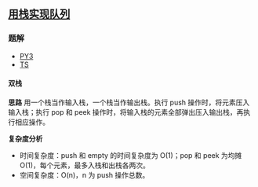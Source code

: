 ## [用栈实现队列](https://leetcode.cn/problems/implement-queue-using-stacks/)

### 题解
+ [PY3](../../py3/256/232.py)
+ [TS](../../ts/256/232.ts)

#### 双栈
**思路**
用一个栈当作输入栈，一个栈当作输出栈。执行 push 操作时，将元素压入输入栈；执行 pop 和 peek 操作时，将输入栈的元素全部弹出压入输出栈，再执行相应操作。

**复杂度分析**
+ 时间复杂度：push 和 empty 的时间复杂度为 O(1)；pop 和 peek 为均摊 O(1)，每个元素，最多入栈和出栈各两次。
+ 空间复杂度：O(n)，n 为 push 操作总数。